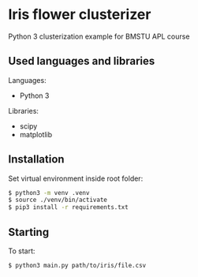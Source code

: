 # Iris flower clusterizer

Python 3 clusterization example for BMSTU APL course

## Used languages and libraries

Languages:
- Python 3

Libraries:
- scipy
- matplotlib

## Installation

Set virtual environment inside root folder:
```sh
$ python3 -m venv .venv
$ source ./venv/bin/activate
$ pip3 install -r requirements.txt
```

## Starting

To start:
```sh
$ python3 main.py path/to/iris/file.csv
```

